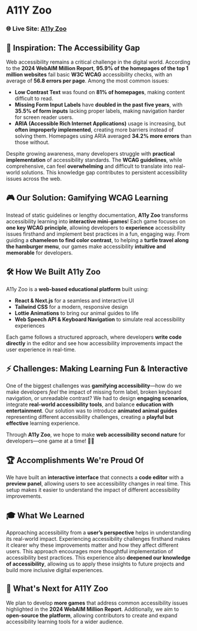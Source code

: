 # A11Y Zoo

### 🌐 Live Site: [A11y Zoo](https://civic-hack.vercel.app/)

## 🚨 Inspiration: The Accessibility Gap

Web accessibility remains a critical challenge in the digital world. According to the **2024 WebAIM Million Report**, **95.9% of the homepages of the top 1 million websites** fail basic **W3C WCAG** accessibility checks, with an average of **56.8 errors per page**. Among the most common issues:

- **Low Contrast Text** was found on **81% of homepages**, making content difficult to read.
- **Missing Form Input Labels** have **doubled in the past five years**, with **35.5% of form inputs** lacking proper labels, making navigation harder for screen reader users.
- **ARIA (Accessible Rich Internet Applications)** usage is increasing, but **often improperly implemented**, creating more barriers instead of solving them. Homepages using ARIA averaged **34.2% more errors** than those without.

Despite growing awareness, many developers struggle with **practical implementation** of accessibility standards. The **WCAG guidelines**, while comprehensive, can feel **overwhelming** and difficult to translate into real-world solutions. This knowledge gap contributes to persistent accessibility issues across the web.

## 🎮 Our Solution: Gamifying WCAG Learning

Instead of static guidelines or lengthy documentation, **A11y Zoo** transforms accessibility learning into **interactive mini-games**! Each game focuses on **one key WCAG principle**, allowing developers to **experience** accessibility issues firsthand and implement best practices in a fun, engaging way. From guiding a **chameleon to find color contrast**, to helping a **turtle travel along the hamburger menu**, our games make accessibility **intuitive and memorable** for developers.

## 🛠️ How We Built A11y Zoo

A11y Zoo is a **web-based educational platform** built using:

- **React & Next.js** for a seamless and interactive UI
- **Tailwind CSS** for a modern, responsive design
- **Lottie Animations** to bring our animal guides to life
- **Web Speech API & Keyboard Navigation** to simulate real accessibility experiences

Each game follows a structured approach, where developers **write code directly** in the editor and see how accessibility improvements impact the user experience in real-time.

## ⚡ Challenges: Making Learning Fun & Interactive

One of the biggest challenges was **gamifying accessibility**—how do we make developers _feel_ the impact of missing form label, broken keyboard navigation, or unreadable contrast? We had to design **engaging scenarios**, integrate **real-world accessibility tools**, and balance **education with entertainment**. Our solution was to introduce **animated animal guides** representing different accessibility challenges, creating a **playful but effective** learning experience.

Through **A11y Zoo**, we hope to make **web accessibility second nature** for developers—one game at a time! 🚀✨

## 🏆 Accomplishments We're Proud Of

We have built an **interactive interface** that connects a **code editor** with a **preview panel**, allowing users to see accessibility changes in real time. This setup makes it easier to understand the impact of different accessibility improvements.

## 🎓 What We Learned

Approaching accessibility from a **user’s perspective** helps in understanding its real-world impact. Experiencing accessibility challenges firsthand makes it clearer why these improvements matter and how they affect different users. This approach encourages more thoughtful implementation of accessibility best practices.
This experience also **deepened our knowledge of accessibility**, allowing us to apply these insights to future projects and build more inclusive digital experiences.

## 🚀 What's Next for A11Y Zoo

We plan to develop **more games** that address common accessibility issues highlighted in the **2024 WebAIM Million Report**. Additionally, we aim to **open-source the platform**, allowing contributors to create and expand accessibility learning tools for a wider audience.
